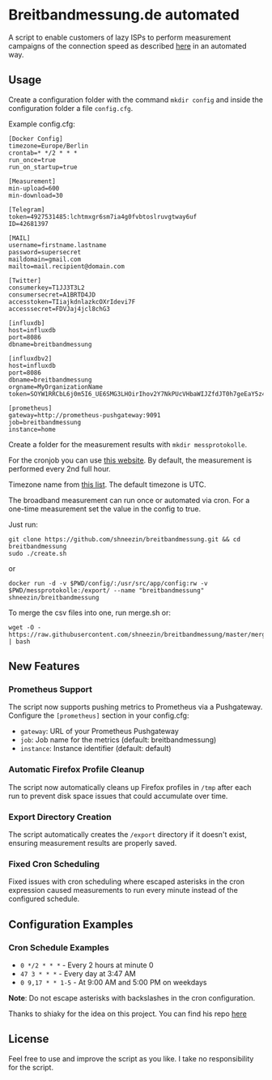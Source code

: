 # Breitbandmessung.de automated

A script to enable customers of lazy ISPs to perform measurement campaigns of the connection speed as described [here](https://www.bundesnetzagentur.de/DE/Sachgebiete/Telekommunikation/Unternehmen_Institutionen/Breitband/Breitbandmessung/start.html) in an automated way.

## Usage

Create a configuration folder with the command `mkdir config` and inside the configuration folder a file `config.cfg`.

Example config.cfg:
```
[Docker Config]
timezone=Europe/Berlin
crontab=* */2 * * *
run_once=true
run_on_startup=true

[Measurement]
min-upload=600
min-download=30

[Telegram]
token=4927531485:lchtmxgr6sm7ia4g0fvbtoslruvgtway6uf
ID=42681397

[MAIL]
username=firstname.lastname
password=supersecret
maildomain=gmail.com
mailto=mail.recipient@domain.com

[Twitter]
consumerkey=T1JJ3T3L2
consumersecret=A1BRTD4JD
accesstoken=TIiajkdnlazkcOXrIdevi7F
accesssecret=FDVJaj4jcl8chG3

[influxdb]
host=influxdb
port=8086
dbname=breitbandmessung

[influxdbv2]
host=influxdb
port=8086
dbname=breitbandmessung
orgname=MyOrganizationName
token=SOYW1RRCbL6j0m5I6_UE6SMG3LHOirIhov2Y7NkPUcVHbaWIJZfdJT0h7geEaY5z42bz9SyuSjQ7GtTIsD43ev==

[prometheus]
gateway=http://prometheus-pushgateway:9091
job=breitbandmessung
instance=home

```

Create a folder for the measurement results with `mkdir messprotokolle`.

For the cronjob you can use [this website](https://crontab-generator.org/).
By default, the measurement is performed every 2nd full hour.

Timezone name from [this list](https://en.wikipedia.org/wiki/List_of_tz_database_time_zones#List).
The default timezone is UTC.

The broadband measurement can run once or automated via cron.
For a one-time measurement set the value in the config to true.



Just run:

```
git clone https://github.com/shneezin/breitbandmessung.git && cd breitbandmessung
sudo ./create.sh
```

or 

```
docker run -d -v $PWD/config/:/usr/src/app/config:rw -v $PWD/messprotokolle:/export/ --name "breitbandmessung" shneezin/breitbandmessung
```

To merge the csv files into one, run merge.sh or:
```
wget -O - https://raw.githubusercontent.com/shneezin/breitbandmessung/master/merge.sh | bash
```

## New Features

### Prometheus Support
The script now supports pushing metrics to Prometheus via a Pushgateway. Configure the `[prometheus]` section in your config.cfg:
- `gateway`: URL of your Prometheus Pushgateway
- `job`: Job name for the metrics (default: breitbandmessung)
- `instance`: Instance identifier (default: default)

### Automatic Firefox Profile Cleanup
The script now automatically cleans up Firefox profiles in `/tmp` after each run to prevent disk space issues that could accumulate over time.

### Export Directory Creation
The script automatically creates the `/export` directory if it doesn't exist, ensuring measurement results are properly saved.

### Fixed Cron Scheduling
Fixed issues with cron scheduling where escaped asterisks in the cron expression caused measurements to run every minute instead of the configured schedule.

## Configuration Examples

### Cron Schedule Examples
- `0 */2 * * *` - Every 2 hours at minute 0
- `47 3 * * *` - Every day at 3:47 AM
- `0 9,17 * * 1-5` - At 9:00 AM and 5:00 PM on weekdays

**Note**: Do not escape asterisks with backslashes in the cron configuration.

Thanks to shiaky for the idea on this project. 
You can find his repo [here](https://github.com/shiaky/breitbandmessung)

## License

Feel free to use and improve the script as you like. I take no responsibility for the script.
